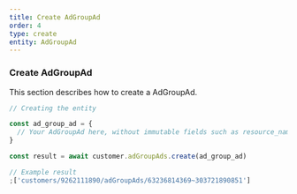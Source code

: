```yaml
---
title: Create AdGroupAd
order: 4
type: create
entity: AdGroupAd
---
```


### Create AdGroupAd

This section describes how to create a AdGroupAd.

```javascript
// Creating the entity

const ad_group_ad = {
  // Your AdGroupAd here, without immutable fields such as resource_name
}

const result = await customer.adGroupAds.create(ad_group_ad)
```

```javascript
// Example result
;['customers/9262111890/adGroupAds/63236814369~303721890851']
```
